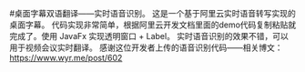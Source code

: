 #桌面字幕双语翻译——实时语音识别。
这是一个基于阿里云实时语音转写实现的桌面字幕。
代码实现非常简单，根据阿里云开发文档里面的demo代码复制粘贴就完成了。使用 JavaFx 实现透明窗口 + Label。
实时语音识别的效果不错，可以用于视频会议实时翻译。
感谢这位开发者上传的语音识别代码——相关博文：https://www.wyr.me/post/602

